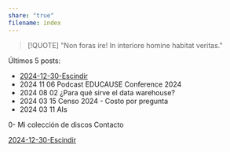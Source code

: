 ```yaml
---
share: "true"
filename: index
---
```

> [!QUOTE]
> "Non foras ire! In interiore homine habitat veritas."

Últimos 5 posts:
- [2024-12-30-Escindir](./2024-12-30-Escindir.md)
- 2024 11 06 Podcast EDUCAUSE Conference 2024 
- 2024 08 02 ¿Para qué sirve el data warehouse?
- 2024 03 15 Censo 2024 - Costo por pregunta
- 2024 03 11 AIs

0- Mi colección de discos
Contacto 

[2024-12-30-Escindir](./2024-12-30-Escindir.md) 